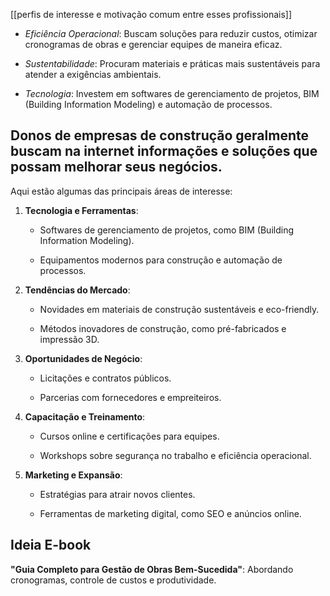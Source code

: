 [[perfis de interesse e motivação comum entre esses profissionais]]
- _Eficiência Operacional_: Buscam soluções para reduzir custos, otimizar cronogramas de obras e gerenciar equipes de maneira eficaz.
    
- _Sustentabilidade_: Procuram materiais e práticas mais sustentáveis para atender a exigências ambientais.
    
- _Tecnologia_: Investem em softwares de gerenciamento de projetos, BIM (Building Information Modeling) e automação de processos.


## Donos de empresas de construção geralmente buscam na internet informações e soluções que possam melhorar seus negócios.

Aqui estão algumas das principais áreas de interesse:

1. **Tecnologia e Ferramentas**:
    
    - Softwares de gerenciamento de projetos, como BIM (Building Information Modeling).
        
    - Equipamentos modernos para construção e automação de processos.
        
2. **Tendências do Mercado**:
    
    - Novidades em materiais de construção sustentáveis e eco-friendly.
        
    - Métodos inovadores de construção, como pré-fabricados e impressão 3D.
        
3. **Oportunidades de Negócio**:
    
    - Licitações e contratos públicos.
        
    - Parcerias com fornecedores e empreiteiros.
        
4. **Capacitação e Treinamento**:
    
    - Cursos online e certificações para equipes.
        
    - Workshops sobre segurança no trabalho e eficiência operacional.
        
5. **Marketing e Expansão**:
    
    - Estratégias para atrair novos clientes.
        
    - Ferramentas de marketing digital, como SEO e anúncios online.
## Ideia E-book
**"Guia Completo para Gestão de Obras Bem-Sucedida"**: Abordando cronogramas, controle de custos e produtividade.
##